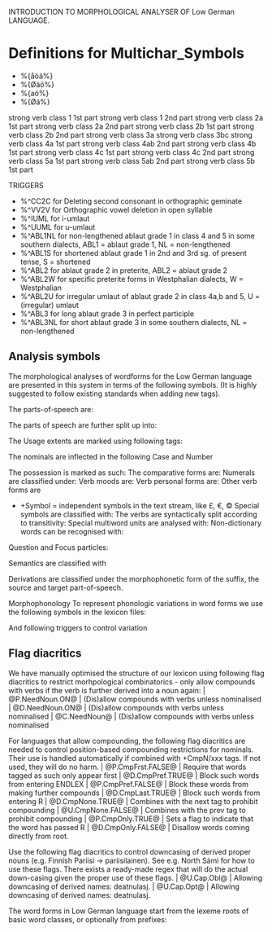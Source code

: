 
INTRODUCTION TO MORPHOLOGICAL ANALYSER OF Low German LANGUAGE.


# Definitions for Multichar_Symbols
 * %{åöä%}
 * %{Øäö%}
 * %{aö%}
 * %{Øä%}

strong verb class 1 1st part
strong verb class 1 2nd part
strong verb class 2a 1st part
strong verb class 2a 2nd part
strong verb class 2b 1st part
strong verb class 2b 2nd part
strong verb class 3a 
strong verb class 3bc
strong verb class 4a 1st part
strong verb class 4ab 2nd part
strong verb class 4b 1st part
strong verb class 4c 1st part
strong verb class 4c 2nd part 
strong verb class 5a 1st part 
strong verb class 5ab 2nd part
strong verb class 5b 1st part


TRIGGERS

 * %^CC2C  for Deleting second consonant in orthographic geminate
 * %^VV2V  for Orthographic vowel deletion in open syllable
 * %^IUML  for i-umlaut
 * %^UUML  for u-umlaut
 * %^ABL1NL  for non-lengthened ablaut grade 1 in class 4 and 5 in some southern dialects, ABL1 = ablaut grade 1, NL = non-lengthened
 * %^ABL1S  for shortened ablaut grade 1 in 2nd and 3rd sg. of present tense, S = shortened
 * %^ABL2  for ablaut grade 2 in preterite, ABL2 = ablaut grade 2
 * %^ABL2W  for specific preterite forms in Westphalian dialects, W = Westphalian
 * %^ABL2U  for irregular umlaut of ablaut grade 2 in class 4a,b and 5, U = (irregular) umlaut
 * %^ABL3  for long ablaut grade 3 in perfect participle
 * %^ABL3NL  for short ablaut grade 3 in some southern dialects, NL = non-lengthened 


## Analysis symbols
The morphological analyses of wordforms for the Low German
language are presented in this system in terms of the following symbols.
(It is highly suggested to follow existing standards when adding new tags).

The parts-of-speech are:

The parts of speech are further split up into:

The Usage extents are marked using following tags:

The nominals are inflected in the following Case and Number

The possession is marked as such:
The comparative forms are:
Numerals are classified under:
Verb moods are:
Verb personal forms are:
Other verb forms are

 * +Symbol = independent symbols in the text stream, like £, €, ©
Special symbols are classified with:
The verbs are syntactically split according to transitivity:
Special multiword units are analysed with:
Non-dictionary words can be recognised with:

Question and Focus particles:


Semantics are classified with


Derivations are classified under the morphophonetic form of the suffix, the
source and target part-of-speech.


Morphophonology
To represent phonologic variations in word forms we use the following
symbols in the lexicon files:

And following triggers to control variation

## Flag diacritics
We have manually optimised the structure of our lexicon using following
flag diacritics to restrict morhpological combinatorics - only allow compounds
with verbs if the verb is further derived into a noun again:
|  @P.NeedNoun.ON@ | (Dis)allow compounds with verbs unless nominalised
|  @D.NeedNoun.ON@ | (Dis)allow compounds with verbs unless nominalised
|  @C.NeedNoun@ | (Dis)allow compounds with verbs unless nominalised

For languages that allow compounding, the following flag diacritics are needed
to control position-based compounding restrictions for nominals. Their use is
handled automatically if combined with +CmpN/xxx tags. If not used, they will
do no harm.
|  @P.CmpFrst.FALSE@ | Require that words tagged as such only appear first
|  @D.CmpPref.TRUE@ | Block such words from entering ENDLEX
|  @P.CmpPref.FALSE@ | Block these words from making further compounds
|  @D.CmpLast.TRUE@ | Block such words from entering R
|  @D.CmpNone.TRUE@ | Combines with the next tag to prohibit compounding
|  @U.CmpNone.FALSE@ | Combines with the prev tag to prohibit compounding
|  @P.CmpOnly.TRUE@ | Sets a flag to indicate that the word has passed R
|  @D.CmpOnly.FALSE@ | Disallow words coming directly from root.

Use the following flag diacritics to control downcasing of derived proper
nouns (e.g. Finnish Pariisi -> pariisilainen). See e.g. North Sámi for how to use
these flags. There exists a ready-made regex that will do the actual down-casing
given the proper use of these flags.
|  @U.Cap.Obl@ | Allowing downcasing of derived names: deatnulasj.
|  @U.Cap.Opt@ | Allowing downcasing of derived names: deatnulasj.

The word forms in Low German language start from the lexeme roots of basic
word classes, or optionally from prefixes:







